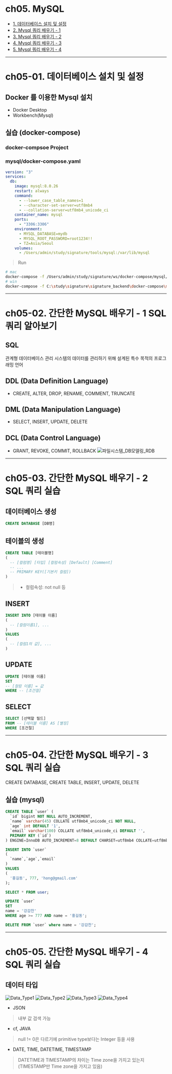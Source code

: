 # ch05. MySQL
- [1. 데이터베이스 설치 및 설정](#ch05-01-데이터베이스-설치-및-설정)
- [2. Mysql 쿼리 배우기 - 1](#ch05-02-간단한-mysql-배우기---1-sql-쿼리-알아보기)
- [3. Mysql 쿼리 배우기 - 2](#ch05-03-간단한-mysql-배우기---2-sql-쿼리-실습)
- [4. Mysql 쿼리 배우기 - 3](#ch05-04-간단한-mysql-배우기---3-sql-쿼리-실습)
- [5. Mysql 쿼리 배우기 - 4](#ch05-05-간단한-mysql-배우기---4-sql-쿼리-실습)

--------------------------------------------------------------------------------------------------------------------------------
# ch05-01. 데이터베이스 설치 및 설정
## Docker 를 이용한 Mysql 설치
- Docker Desktop
- Workbench(Mysql)

## 실습 (docker-compose)
### docker-compsoe Project
### mysql/docker-compose.yaml
```yaml
version: "3"
services:
  db:
    image: mysql:8.0.26
    restart: always
    command:
      - --lower_case_table_names=1
      - --character-set-server=utf8mb4
      - --collation-server=utf8mb4_unicode_ci
    container_name: mysql
    ports:
      - "3306:3306"
    environment:
      - MYSQL_DATABASE=mydb
      - MYSQL_ROOT_PASSWORD=root1234!!
      - TZ=Asia/Seoul
    volumes:
      - /Users/admin/study/signature/tools/mysql:/var/lib/mysql
```
> Run
```sh
# mac
docker-compose -f /Users/admin/study/signature/ws/docker-compose/mysql/mysql/docker-compose.yaml up -d
# win
docker-compose -f C:\study\signature\signature_backend\docker-compose\mysql_win\mysql\docker-compose.yaml up -d
```


--------------------------------------------------------------------------------------------------------------------------------
# ch05-02. 간단한 MySQL 배우기 - 1 SQL 쿼리 알아보기
## SQL
관계형 데이터베이스 관리 시스템의 데이터를 관리하기 위해 설계된 특수 목적의 프로그래밍 언어
## DDL (Data Definition Language)
- CREATE, ALTER, DROP, RENAME, COMMENT, TRUNCATE
## DML (Data Manipulation Language)
- SELECT, INSERT, UPDATE, DELETE
## DCL (Data Control Language)
- GRANT, REVOKE, COMMIT, ROLLBACK
![파일시스템_DB모델링_RDB](./images/fileSystem_dbModeling_RDB.png)


--------------------------------------------------------------------------------------------------------------------------------
# ch05-03. 간단한 MySQL 배우기 - 2 SQL 쿼리 실습
## 데이터베이스 생성
```sql
CREATE DATABASE [DB명]
```

## 테이블의 생성
```sql
CREATE TABLE [테이블명]
(
  -- [컬럼명] [타입] [컬럼속성] [Default] [Comment]
  -- ...
  -- PRIMARY KEY([기본키 컬럼])
)
```
> - 컬럼속성: not null 등

## INSERT
```sql
INSERT INTO [테이블 이름] 
(
  -- [컬럼이름1], ...
) 
VALUES
(
  -- [컬럼1의 값], ...
)
```

## UPDATE
```sql
UPDATE [테이블 이름] 
SET 
-- [컬럼 이름] = 값
WHERE -- [조건절]
```

## SELECT
```sql
SELECT [선택할 필드]
FROM -- [테이블 이름] AS [별칭]
WHERE [조건절]
```


--------------------------------------------------------------------------------------------------------------------------------
# ch05-04. 간단한 MySQL 배우기 - 3 SQL 쿼리 실습
CREATE DATABASE, CREATE TABLE, INSERT, UPDATE, DELETE
## 실습 (mysql)
```sql
CREATE TABLE `user` (
  `id` bigint NOT NULL AUTO_INCREMENT,
  `name` varchar(45) COLLATE utf8mb4_unicode_ci NOT NULL,
  `age` int DEFAULT '1',
  `email` varchar(100) COLLATE utf8mb4_unicode_ci DEFAULT '',
  PRIMARY KEY (`id`)
) ENGINE=InnoDB AUTO_INCREMENT=8 DEFAULT CHARSET=utf8mb4 COLLATE=utf8mb4_unicode_ci
```
```sql
INSERT INTO `user`
(
  `name`,`age`,`email`
)
VALUES
(
  '홍길동', 777, 'hong@gmail.com'
);

SELECT * FROM user;

UPDATE `user`
SET
name = '강감찬'
WHERE age >= 777 AND name = '홍길동';

DELETE FROM `user` where name = '강감찬';
```


--------------------------------------------------------------------------------------------------------------------------------
# ch05-05. 간단한 MySQL 배우기 - 4 SQL 쿼리 실습
## 데이터 타입
![Data_Type1](./images/db_type_1.png)
![Data_Type2](./images/db_type_2.png)
![Data_Type3](./images/db_type_3.png)
![Data_Type4](./images/db_type_4.png)
- JSON
> 내부 값 검색 가능
- cf, JAVA 
> null != 0은 다르기에 primitive type보다는 Integer 등을 사용
- DATE, TIME, DATETIME, TIMESTAMP
> DATETIME과 TIMESTAMP의 차이는 Time zone을 가지고 있는지(TIMESTAMP만 Time zone을 가지고 있음)